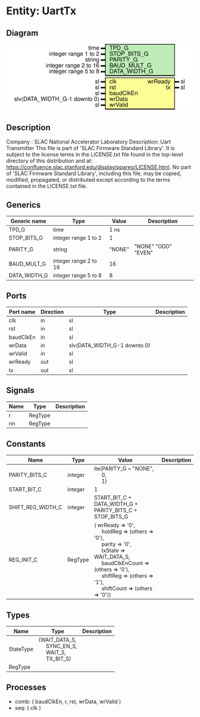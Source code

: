 # Entity: UartTx

## Diagram

![Diagram](UartTx.svg "Diagram")
## Description

Company    : SLAC National Accelerator Laboratory
Description: Uart Transmitter
This file is part of 'SLAC Firmware Standard Library'.
It is subject to the license terms in the LICENSE.txt file found in the
top-level directory of this distribution and at:
   https://confluence.slac.stanford.edu/display/ppareg/LICENSE.html.
No part of 'SLAC Firmware Standard Library', including this file,
may be copied, modified, propagated, or distributed except according to
the terms contained in the LICENSE.txt file.
## Generics

| Generic name | Type                  | Value  | Description         |
| ------------ | --------------------- | ------ | ------------------- |
| TPD_G        | time                  | 1 ns   |                     |
| STOP_BITS_G  | integer range 1 to 2  | 1      |                     |
| PARITY_G     | string                | "NONE" | "NONE" "ODD" "EVEN" |
| BAUD_MULT_G  | integer range 2 to 16 | 16     |                     |
| DATA_WIDTH_G | integer range 5 to 8  | 8      |                     |
## Ports

| Port name | Direction | Type                         | Description |
| --------- | --------- | ---------------------------- | ----------- |
| clk       | in        | sl                           |             |
| rst       | in        | sl                           |             |
| baudClkEn | in        | sl                           |             |
| wrData    | in        | slv(DATA_WIDTH_G-1 downto 0) |             |
| wrValid   | in        | sl                           |             |
| wrReady   | out       | sl                           |             |
| tx        | out       | sl                           |             |
## Signals

| Name | Type    | Description |
| ---- | ------- | ----------- |
| r    | RegType |             |
| rin  | RegType |             |
## Constants

| Name              | Type    | Value                                                                                                                                                                                                                                                                                                                                                                                                                                                                                         | Description |
| ----------------- | ------- | --------------------------------------------------------------------------------------------------------------------------------------------------------------------------------------------------------------------------------------------------------------------------------------------------------------------------------------------------------------------------------------------------------------------------------------------------------------------------------------------- | ----------- |
| PARITY_BITS_C     | integer |  ite(PARITY_G = "NONE",<br><span style="padding-left:20px"> 0,<br><span style="padding-left:20px"> 1)                                                                                                                                                                                                                                                                                                                                                                                         |             |
| START_BIT_C       | integer |  1                                                                                                                                                                                                                                                                                                                                                                                                                                                                                            |             |
| SHIFT_REG_WIDTH_C | integer |  START_BIT_C + DATA_WIDTH_G + PARITY_BITS_C + STOP_BITS_G                                                                                                                                                                                                                                                                                                                                                                                                                                     |             |
| REG_INIT_C        | RegType |  (       wrReady        => '0',<br><span style="padding-left:20px">       holdReg        => (others => '0'),<br><span style="padding-left:20px">       parity         => '0',<br><span style="padding-left:20px">       txState        => WAIT_DATA_S,<br><span style="padding-left:20px">       baudClkEnCount => (others => '0'),<br><span style="padding-left:20px">       shiftReg       => (others => '1'),<br><span style="padding-left:20px">       shiftCount     => (others => '0')) |             |
## Types

| Name      | Type                                                                                                                                                    | Description |
| --------- | ------------------------------------------------------------------------------------------------------------------------------------------------------- | ----------- |
| StateType | (WAIT_DATA_S,<br><span style="padding-left:20px"> SYNC_EN_S,<br><span style="padding-left:20px"> WAIT_S,<br><span style="padding-left:20px"> TX_BIT_S)  |             |
| RegType   |                                                                                                                                                         |             |
## Processes
- comb: ( baudClkEn, r, rst, wrData, wrValid )
- seq: ( clk )
